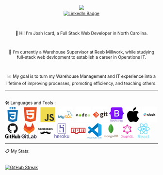 <div id="header" align="center">
  <img src="https://media.giphy.com/media/jdPMeyv9rn0hZHh8n9/giphy.gif" width="200"/>
</div>
<div id="badges" align="center">
  <a href="https://www.linkedin.com/in/joshicard/">
    <img src="https://img.shields.io/badge/LinkedIn-blue?style=for-the-badge&logo=linkedin&logoColor=white" alt="LinkedIn Badge"/>
  </a>
  <br>
  <img src="https://komarev.com/ghpvc/?username=jicard&style=flat-square&color=blue" alt=""/>
</div>
<br>
<div id="about-me">
  <p align="center">👋 Hi! I'm Josh Icard, a Full Stack Web Developer in North Carolina.</p>
  <br>
  <p align="center">💼 I'm currently a Warehouse Supervisor at Reeb Millwork, while studying full-stack web devlopment to establish a career in Operations IT.</p>
  <br>
  <p align="center">📈 My goal is to turn my Warehouse Management and IT experience into a lifetime of improving processes, promoting efficiency, and teaching others.</p>
</div>
<hr>
<br>
<div id="code-icons">
🛠️ Languages and Tools :
<br>
  <img src="https://github.com/devicons/devicon/blob/master/icons/css3/css3-plain-wordmark.svg"  title="CSS3" alt="CSS" width="50" height="50"/>&nbsp;
  <img src="https://github.com/devicons/devicon/blob/master/icons/html5/html5-original.svg" title="HTML5" alt="HTML" width="50" height="50"/>&nbsp;
  <img src="https://github.com/devicons/devicon/blob/master/icons/javascript/javascript-original.svg" title="JavaScript" alt="JavaScript" width="50" height="50"/>&nbsp;
  <img src="https://github.com/devicons/devicon/blob/master/icons/mysql/mysql-original-wordmark.svg" title="MySQL"  alt="MySQL" width="50" height="50"/>&nbsp;
  <img src="https://github.com/devicons/devicon/blob/master/icons/nodejs/nodejs-original-wordmark.svg" title="NodeJS" alt="NodeJS" width="50" height="50"/>&nbsp;
  <img src="https://github.com/devicons/devicon/blob/master/icons/git/git-original-wordmark.svg" title="Git" **alt="Git" width="50" height="50"/>
  <img src="https://github.com/devicons/devicon/blob/master/icons/bootstrap/bootstrap-original-wordmark.svg" title="Bootstrap" **alt="Bootstrap" width="50" height="50"/>
  <img src="https://github.com/devicons/devicon/blob/master/icons/apple/apple-original.svg" title="Apple" **alt="Apple" width="50" height="50"/>
  <img src="https://github.com/devicons/devicon/blob/master/icons/slack/slack-original-wordmark.svg" title="Slack" **alt="Slack" width="50" height="50"/>
  <img src="https://github.com/devicons/devicon/blob/master/icons/github/github-original-wordmark.svg" title="GitHub" **alt="GitHub" width="50" height="50"/>
  <img src="https://github.com/devicons/devicon/blob/master/icons/gitlab/gitlab-original-wordmark.svg" title="GitLab" **alt="GitLab" width="50" height="50"/>
  <img src="https://github.com/devicons/devicon/blob/master/icons/handlebars/handlebars-original-wordmark.svg" title="Handlebars" **alt="Handlebars" width="50" height="50"/>
  <img src="https://github.com/devicons/devicon/blob/master/icons/heroku/heroku-original-wordmark.svg" title="Heroku" **alt="Heroku" width="50" height="50"/>
  <img src="https://github.com/devicons/devicon/blob/master/icons/npm/npm-original-wordmark.svg" title="npm" **alt="npm" width="50" height="50"/>
  <img src="https://github.com/devicons/devicon/blob/master/icons/vscode/vscode-original-wordmark.svg" title="vscode" **alt="vscode" width="50" height="50"/>
  <img src="https://github.com/devicons/devicon/blob/master/icons/mongodb/mongodb-original-wordmark.svg" title="MongoDB" **alt="MongoDB" width="50" height="50"/>
  <img src="https://github.com/devicons/devicon/blob/master/icons/graphql/graphql-plain-wordmark.svg" title="GraphQL" **alt="GraphQL" width="50" height="50"/>
  <img src="https://github.com/devicons/devicon/blob/master/icons/react/react-original-wordmark.svg" title="React" **alt="React" width="50" height="50"/>
</div>
<hr>
📋 My Stats: <br><br>

  [![GitHub Streak](http://github-readme-streak-stats.herokuapp.com?user=jicard&theme=dark&background=000000)](https://git.io/streak-stats)
  <br>
<!---  [![Top Langs](https://github-readme-stats.vercel.app/api/top-langs/?username=jicard&layout=compact&theme=vision-friendly-dark)](https://github.com/anuraghazra/github-readme-stats)
--->

